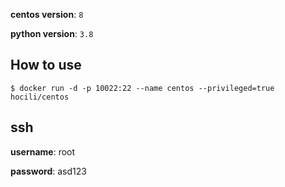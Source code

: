 **centos version**: `8`

**python version**: `3.8`

## How to use

```shell
$ docker run -d -p 10022:22 --name centos --privileged=true hocili/centos
```

## ssh

**username**: root

**password**: asd123
